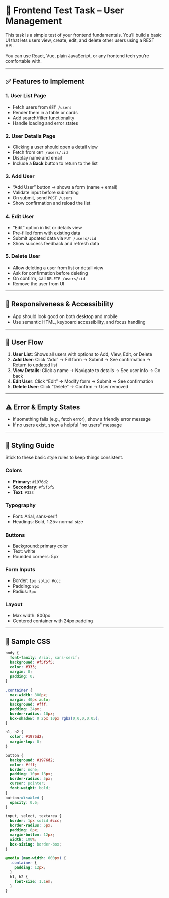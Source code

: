 # 🧪 Frontend Test Task – User Management

This task is a simple test of your frontend fundamentals. You’ll build a basic UI that lets users view, create, edit, and delete other users using a REST API.

You can use React, Vue, plain JavaScript, or any frontend tech you’re comfortable with.

---

## ✅ Features to Implement

### 1. User List Page

- Fetch users from `GET /users`
- Render them in a table or cards
- Add search/filter functionality
- Handle loading and error states

### 2. User Details Page

- Clicking a user should open a detail view
- Fetch from `GET /users/:id`
- Display name and email
- Include a **Back** button to return to the list

### 3. Add User

- “Add User” button → shows a form (name + email)
- Validate input before submitting
- On submit, send `POST /users`
- Show confirmation and reload the list

### 4. Edit User

- “Edit” option in list or details view
- Pre-filled form with existing data
- Submit updated data via `PUT /users/:id`
- Show success feedback and refresh data

### 5. Delete User

- Allow deleting a user from list or detail view
- Ask for confirmation before deleting
- On confirm, call `DELETE /users/:id`
- Remove the user from UI

---

## 📱 Responsiveness & Accessibility

- App should look good on both desktop and mobile
- Use semantic HTML, keyboard accessibility, and focus handling

---

## 🔁 User Flow

1. **User List**: Shows all users with options to Add, View, Edit, or Delete
2. **Add User**: Click “Add” → Fill form → Submit → See confirmation → Return to updated list
3. **View Details**: Click a name → Navigate to details → See user info → Go back
4. **Edit User**: Click “Edit” → Modify form → Submit → See confirmation
5. **Delete User**: Click “Delete” → Confirm → User removed

---

## ⚠️ Error & Empty States

- If something fails (e.g., fetch error), show a friendly error message
- If no users exist, show a helpful "no users" message

---

## 🎨 Styling Guide

Stick to these basic style rules to keep things consistent.

### Colors
- **Primary**: `#1976d2`
- **Secondary**: `#f5f5f5`
- **Text**: `#333`

### Typography
- Font: Arial, sans-serif
- Headings: Bold, 1.25× normal size

### Buttons
- Background: primary color
- Text: white
- Rounded corners: 5px

### Form Inputs
- Border: `1px solid #ccc`
- Padding: `8px`
- Radius: `5px`

### Layout
- Max width: 800px
- Centered container with 24px padding

---

## 💾 Sample CSS

```css
body {
  font-family: Arial, sans-serif;
  background: #f5f5f5;
  color: #333;
  margin: 0;
  padding: 0;
}

.container {
  max-width: 800px;
  margin: 40px auto;
  background: #fff;
  padding: 24px;
  border-radius: 10px;
  box-shadow: 0 2px 10px rgba(0,0,0,0.05);
}

h1, h2 {
  color: #1976d2;
  margin-top: 0;
}

button {
  background: #1976d2;
  color: #fff;
  border: none;
  padding: 10px 18px;
  border-radius: 5px;
  cursor: pointer;
  font-weight: bold;
}
button:disabled {
  opacity: 0.6;
}

input, select, textarea {
  border: 1px solid #ccc;
  border-radius: 5px;
  padding: 8px;
  margin-bottom: 12px;
  width: 100%;
  box-sizing: border-box;
}

@media (max-width: 600px) {
  .container {
    padding: 12px;
  }
  h1, h2 {
    font-size: 1.1em;
  }
}
